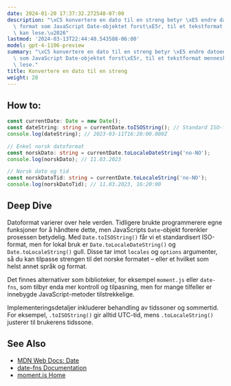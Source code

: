 ```yaml
---
date: 2024-01-20 17:37:32.272548-07:00
description: "\xC5 konvertere en dato til en streng betyr \xE5 endre datoen fra et\
  \ format som JavaScript Date-objektet forst\xE5r, til et tekstformat mennesker lett\
  \ kan lese.\u2026"
lastmod: '2024-03-13T22:44:40.543588-06:00'
model: gpt-4-1106-preview
summary: "\xC5 konvertere en dato til en streng betyr \xE5 endre datoen fra et format\
  \ som JavaScript Date-objektet forst\xE5r, til et tekstformat mennesker lett kan\
  \ lese."
title: Konvertere en dato til en streng
weight: 28
---
```


## How to:
```TypeScript
const currentDate: Date = new Date();
const dateString: string = currentDate.toISOString(); // Standard ISO-format
console.log(dateString); // 2023-03-11T16:20:00.000Z

// Enkel norsk datoformat
const norskDato: string = currentDate.toLocaleDateString('no-NO');
console.log(norskDato); // 11.03.2023

// Norsk dato og tid
const norskDatoTid: string = currentDate.toLocaleString('no-NO');
console.log(norskDatoTid); // 11.03.2023, 16:20:00
```

## Deep Dive
Datoformat varierer over hele verden. Tidligere brukte programmerere egne funksjoner for å håndtere dette, men JavaScripts `Date`-objekt forenkler prosessen betydelig. Med `Date.toISOString()` får vi et standardisert ISO-format, men for lokal bruk er `Date.toLocaleDateString()` og `Date.toLocaleString()` gull. Disse tar imot `locales` og `options` argumenter, så du kan tilpasse strengen til det norske formatet – eller et hvilket som helst annet språk og format.

Det finnes alternativer som biblioteker, for eksempel `moment.js` eller `date-fns`, som tilbyr enda mer kontroll og tilpasning, men for mange tilfeller er innebygde JavaScript-metoder tilstrekkelige.

Implementeringsdetaljer inkluderer behandling av tidssoner og sommertid. For eksempel, `.toISOString()` gir alltid UTC-tid, mens `.toLocaleString()` justerer til brukerens tidssone.

## See Also
- [MDN Web Docs: Date](https://developer.mozilla.org/en-US/docs/Web/JavaScript/Reference/Global_Objects/Date)
- [date-fns Documentation](https://date-fns.org/docs/Getting-Started)
- [moment.js Home](https://momentjs.com/)
